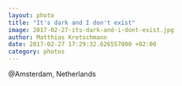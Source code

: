 ```yaml
---
layout: photo
title: "It's dark and I don't exist"
image: 2017-02-27-its-dark-and-i-dont-exist.jpg
author: Matthias Kretschmann
date: 2017-02-27 17:29:32.626557000 +02:00
category: photos
---
```


@Amsterdam, Netherlands
